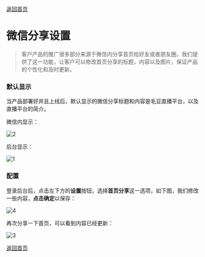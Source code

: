 [返回首页](../../README.md)

# 微信分享设置

> 客户产品的推广很多部分来源于微信内分享首页给好友或者朋友圈，我们提供了这一功能，让客户可以修改首页分享的标题，内容以及图片，保证产品的个性化和及时更新。

### 默认显示

当产品部署好并且上线后，默认显示的微信分享标题和内容是毛豆直播平台，以及直播平台的简介。

微信内显示：

![2](https://docssl.cdn.maodou.io/docs/settings/settings_share_show_default.png)

后台显示：

![1](https://docssl.cdn.maodou.io/docs/settings/settings_share_default.png)

### 配置

登录后台后，点击左下方的**设置**按钮，选择**首页分享**这一选项，如下图，我们修改一些内容，**点击确定**以保存：

![4](https://docssl.cdn.maodou.io/docs/settings/settings_share.png)

再次分享一下首页，可以看到内容已经更新：

![3](https://docssl.cdn.maodou.io/docs/settings/settings_share_show.png)

[返回首页](../../README.md)